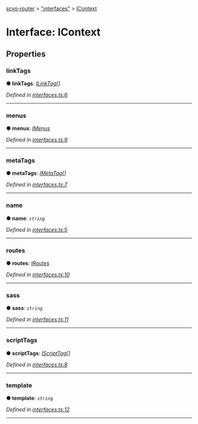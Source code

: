 [scvo-router](../README.md) > ["interfaces"](../modules/_interfaces_.md) > [IContext](../interfaces/_interfaces_.icontext.md)



# Interface: IContext


## Properties
<a id="linktags"></a>

###  linkTags

**●  linkTags**:  *[ILinkTag](_interfaces_.ilinktag.md)[]* 

*Defined in [interfaces.ts:6](https://github.com/scvodigital/scvo-router/blob/35f78e1/src/interfaces.ts#L6)*





___

<a id="menus"></a>

###  menus

**●  menus**:  *[IMenus](_interfaces_.imenus.md)* 

*Defined in [interfaces.ts:9](https://github.com/scvodigital/scvo-router/blob/35f78e1/src/interfaces.ts#L9)*





___

<a id="metatags"></a>

###  metaTags

**●  metaTags**:  *[IMetaTag](_interfaces_.imetatag.md)[]* 

*Defined in [interfaces.ts:7](https://github.com/scvodigital/scvo-router/blob/35f78e1/src/interfaces.ts#L7)*





___

<a id="name"></a>

###  name

**●  name**:  *`string`* 

*Defined in [interfaces.ts:5](https://github.com/scvodigital/scvo-router/blob/35f78e1/src/interfaces.ts#L5)*





___

<a id="routes"></a>

###  routes

**●  routes**:  *[IRoutes](_interfaces_.iroutes.md)* 

*Defined in [interfaces.ts:10](https://github.com/scvodigital/scvo-router/blob/35f78e1/src/interfaces.ts#L10)*





___

<a id="sass"></a>

###  sass

**●  sass**:  *`string`* 

*Defined in [interfaces.ts:11](https://github.com/scvodigital/scvo-router/blob/35f78e1/src/interfaces.ts#L11)*





___

<a id="scripttags"></a>

###  scriptTags

**●  scriptTags**:  *[IScriptTag](_interfaces_.iscripttag.md)[]* 

*Defined in [interfaces.ts:8](https://github.com/scvodigital/scvo-router/blob/35f78e1/src/interfaces.ts#L8)*





___

<a id="template"></a>

###  template

**●  template**:  *`string`* 

*Defined in [interfaces.ts:12](https://github.com/scvodigital/scvo-router/blob/35f78e1/src/interfaces.ts#L12)*





___


